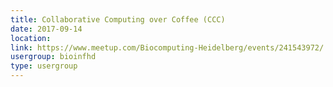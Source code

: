 ```yaml
---
title: Collaborative Computing over Coffee (CCC)
date: 2017-09-14
location: 
link: https://www.meetup.com/Biocomputing-Heidelberg/events/241543972/
usergroup: bioinfhd
type: usergroup
---
```

